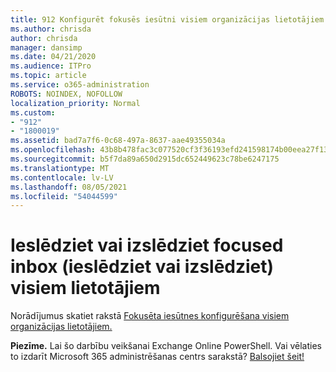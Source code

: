 ```yaml
---
title: 912 Konfigurēt fokusēs iesūtni visiem organizācijas lietotājiem
ms.author: chrisda
author: chrisda
manager: dansimp
ms.date: 04/21/2020
ms.audience: ITPro
ms.topic: article
ms.service: o365-administration
ROBOTS: NOINDEX, NOFOLLOW
localization_priority: Normal
ms.custom:
- "912"
- "1800019"
ms.assetid: bad7a7f6-0c68-497a-8637-aae49355034a
ms.openlocfilehash: 43b8b478fac3c077520cf3f36193efd241598174b00eea27f13861de1a140954
ms.sourcegitcommit: b5f7da89a650d2915dc652449623c78be6247175
ms.translationtype: MT
ms.contentlocale: lv-LV
ms.lasthandoff: 08/05/2021
ms.locfileid: "54044599"
---
```

# <a name="turn-focused-inbox-on-or-off-for-everyone"></a>Ieslēdziet vai izslēdziet focused inbox (ieslēdziet vai izslēdziet) visiem lietotājiem

Norādījumus skatiet rakstā [Fokusēta iesūtnes konfigurēšana visiem organizācijas lietotājiem.](https://docs.microsoft.com/microsoft-365/admin/setup/configure-focused-inbox)

**Piezīme.** Lai šo darbību veikšanai Exchange Online PowerShell. Vai vēlaties to izdarīt Microsoft 365 administrēšanas centrs sarakstā? [Balsojiet šeit!](https://go.microsoft.com/fwlink/p/?linkid=862489)
